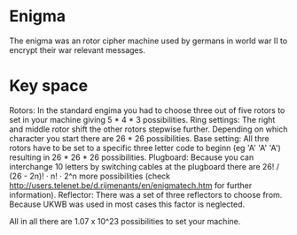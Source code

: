 Enigma
======

The enigma was an rotor cipher machine used by germans in world war II to encrypt their war relevant messages. 

Key space
=========

Rotors: In the standard engima you had to choose three out of five rotors to set in your machine giving 5 * 4 * 3 possibilities.
Ring settings: The right and middle rotor shift the other rotors stepwise further. Depending on which character you start there are 26 * 26 possibilities.
Base setting: All thre rotors have to be set to a specific three letter code to beginn (eg 'A' 'A' 'A') resulting in 26 * 26 * 26 possibilities.
Plugboard: Because you can interchange 10 letters by switching cables at the plugboard there are 26! / (26 - 2n)! · n! · 2^n more possibilities (check http://users.telenet.be/d.rijmenants/en/enigmatech.htm for further information). 
Reflector: There was a set of three reflectors to choose from. Because UKWB was used in most cases this factor is neglected.

All in all there are 1.07 x 10^23 possibilities to set your machine.
